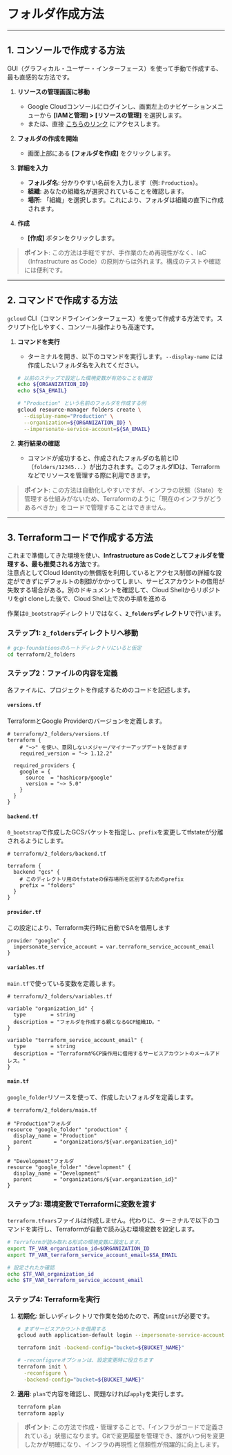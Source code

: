 # フォルダ作成方法

-----

## 1. コンソールで作成する方法

GUI（グラフィカル・ユーザー・インターフェース）を使って手動で作成する、最も直感的な方法です。

1. **リソースの管理画面に移動**

      * Google Cloudコンソールにログインし、画面左上のナビゲーションメニューから **[IAMと管理] \> [リソースの管理]** を選択します。
      * または、直接 [こちらのリンク](https://console.cloud.google.com/cloud-resource-manager) にアクセスします。

2. **フォルダの作成を開始**

      * 画面上部にある **[フォルダを作成]** をクリックします。

3. **詳細を入力**

      * **フォルダ名**: 分かりやすい名前を入力します（例: `Production`）。
      * **組織**: あなたの組織名が選択されていることを確認します。
      * **場所**: 「組織」を選択します。これにより、フォルダは組織の直下に作成されます。

4. **作成**

      * **[作成]** ボタンをクリックします。

> **ポイント**: この方法は手軽ですが、手作業のため再現性がなく、IaC（Infrastructure as Code）の原則からは外れます。構成のテストや確認には便利です。

-----

## 2. コマンドで作成する方法

`gcloud` CLI（コマンドラインインターフェース）を使って作成する方法です。スクリプト化しやすく、コンソール操作よりも高速です。

1. **コマンドを実行**

      * ターミナルを開き、以下のコマンドを実行します。`--display-name` には作成したいフォルダ名を入れてください。

    <!-- end list -->

    ```bash
    # 以前のステップで設定した環境変数が有効なことを確認
    echo ${ORGANIZATION_ID}
    echo ${SA_EMAIL}

    # "Production" という名前のフォルダを作成する例
    gcloud resource-manager folders create \
      --display-name="Production" \
      --organization=${ORGANIZATION_ID} \
      --impersonate-service-account=${SA_EMAIL}
    ```

2. **実行結果の確認**

      * コマンドが成功すると、作成されたフォルダの名前とID（`folders/12345...`）が出力されます。このフォルダIDは、Terraformなどでリソースを管理する際に利用できます。

> **ポイント**: この方法は自動化しやすいですが、インフラの状態（State）を管理する仕組みがないため、Terraformのように「現在のインフラがどうあるべきか」をコードで管理することはできません。

-----

## 3. Terraformコードで作成する方法

これまで準備してきた環境を使い、**Infrastructure as Codeとしてフォルダを管理する、最も推奨される方法**です。</br>注意点としてCloud Identityの無償版を利用しているとアクセス制御の詳細な設定ができずにデフォルトの制御がかかってしまい、サービスアカウントの借用が失敗する場合がある。別のドキュメントを確認して、Cloud Shellからリポジトリをgit cloneした後で、Cloud Shell上で次の手順を進める

作業は`0_bootstrap`ディレクトリではなく、**`2_folders`ディレクトリ**で行います。

### **ステップ1: `2_folders`ディレクトリへ移動**

```bash
# gcp-foundationsのルートディレクトリにいると仮定
cd terraform/2_folders
```

### **ステップ2：ファイルの内容を定義**

各ファイルに、プロジェクトを作成するためのコードを記述します。

#### **`versions.tf`**

TerraformとGoogle Providerのバージョンを定義します。

```hcl
# terraform/2_folders/versions.tf
terraform {
    # "~>" を使い、意図しないメジャー/マイナーアップデートを防ぎます
    required_version = "~> 1.12.2"

  required_providers {
    google = {
      source  = "hashicorp/google"
      version = "~> 5.0"
    }
  }
}
```

#### **`backend.tf`**

`0_bootstrap`で作成したGCSバケットを指定し、`prefix`を変更してtfstateが分離されるようにします。

```hcl
# terraform/2_folders/backend.tf

terraform {
  backend "gcs" {
    # このディレクトリ用のtfstateの保存場所を区別するためのprefix
    prefix = "folders"
  }
}
```

#### **`provider.tf`**

この設定により、Terraform実行時に自動でSAを借用します

```hcl
provider "google" {
  impersonate_service_account = var.terraform_service_account_email
}
```

#### **`variables.tf`**

`main.tf`で使っている変数を定義します。

```hcl
# terraform/2_folders/variables.tf

variable "organization_id" {
  type        = string
  description = "フォルダを作成する親となるGCP組織ID。"
}

variable "terraform_service_account_email" {
  type        = string
  description = "TerraformがGCP操作用に借用するサービスアカウントのメールアドレス。"
}
```

#### **`main.tf`**

`google_folder`リソースを使って、作成したいフォルダを定義します。

```hcl
# terraform/2_folders/main.tf

# "Production"フォルダ
resource "google_folder" "production" {
  display_name = "Production"
  parent       = "organizations/${var.organization_id}"
}

# "Development"フォルダ
resource "google_folder" "development" {
  display_name = "Development"
  parent       = "organizations/${var.organization_id}"
}
```

### **ステップ3: 環境変数でTerraformに変数を渡す**

`terraform.tfvars`ファイルは作成しません。代わりに、ターミナルで以下のコマンドを実行し、Terraformが自動で読み込む環境変数を設定します。

```bash
# Terraformが読み取れる形式の環境変数に設定します。
export TF_VAR_organization_id=$ORGANIZATION_ID
export TF_VAR_terraform_service_account_email=$SA_EMAIL

# 設定されたか確認
echo $TF_VAR_organization_id
echo $TF_VAR_terraform_service_account_email
```

### **ステップ4: Terraformを実行**

1. **初期化**: 新しいディレクトリで作業を始めたので、再度`init`が必要です。

    ```bash
    # まずサービスアカウントを借用する
    gcloud auth application-default login --impersonate-service-account=${SA_EMAIL}

    terraform init -backend-config="bucket=${BUCKET_NAME}"

    # -reconfigureオプションは、設定変更時に役立ちます
    terraform init \
      -reconfigure \
      -backend-config="bucket=${BUCKET_NAME}"
    ```

2. **適用**: `plan`で内容を確認し、問題なければ`apply`を実行します。

    ```bash
    terraform plan
    terraform apply
    ```

> **ポイント**: この方法で作成・管理することで、「インフラがコードで定義されている」状態になります。Gitで変更履歴を管理でき、誰がいつ何を変更したかが明確になり、インフラの再現性と信頼性が飛躍的に向上します。
